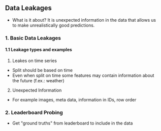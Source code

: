 ## Data Leakages

* What is it about?
It is unexpected information in the data that allows us to make unrealistically good predictions.

### 1. Basic Data Leakages

#### 1.1 Leakage types and examples

1. Leakes on time series
* Split should be based on time
* Even when split on time some features may contain information about the future (f.ex.: weather)

2. Unexpected Information
* For example images, meta data, information in IDs, row order
 

### 2. Leaderboard Probing

* Get "ground truths" from leaderboard to include in the data